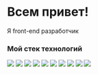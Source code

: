# Всем привет!
Я front-end разработчик

### Мой стек технологий
<img src="https://img.shields.io/badge/HTML-black?style=for-the-badge&logo=HTML5&logoColor=#E34F26"/> <img src="https://img.shields.io/badge/CSS-black?style=for-the-badge&logo=CSS3&logoColor=blue"/> <img src="https://img.shields.io/badge/JavaScript-black?style=for-the-badge&logo=JavaScript&logoColor=#F7DF1E"/> <img src="https://img.shields.io/badge/TypeScript-black?style=for-the-badge&logo=TypeScript&logoColor=#F7DF1E"/> <img src="https://img.shields.io/badge/React-black?style=for-the-badge&logo=React&logoColor=ЦВЕТ ЛОГОТИПА"/> <img src="https://img.shields.io/badge/React-black?style=for-the-badge&logo=Next&logoColor=ЦВЕТ ЛОГОТИПА"/> <img src="https://img.shields.io/badge/Redux-black?style=for-the-badge&logo=Redux&logoColor=ЦВЕТ ЛОГОТИПА"/> <img src="https://img.shields.io/badge/Git-black?style=for-the-badge&logo=Git&logoColor=ЦВЕТ ЛОГОТИПА"/> <img src="https://img.shields.io/badge/GitHub-black?style=for-the-badge&logo=GitHub&logoColor=ЦВЕТ ЛОГОТИПА"/> <img src="https://img.shields.io/badge/Webpack-black?style=for-the-badge&logo=Webpack&logoColor=ЦВЕТ ЛОГОТИПА"/> 

